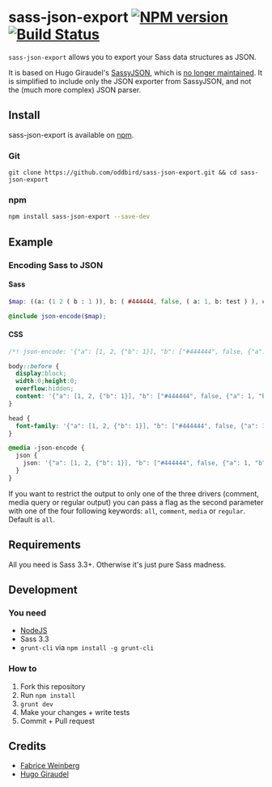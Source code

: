 # sass-json-export [![NPM version](https://badge.fury.io/js/sass-json-export.png)](http://badge.fury.io/js/sass-json-export) [![Build Status](https://travis-ci.org/oddbird/sass-json-export.png?branch=master)](https://travis-ci.org/oddbird/sass-json-export)

`sass-json-export` allows you to export your Sass data structures as JSON.

It is based on Hugo Giraudel's
[SassyJSON](https://github.com/HugoGiraudel/SassyJSON), which is
[no longer maintained](https://github.com/HugoGiraudel/SassyJSON/issues/91). It
is simplified to include only the JSON exporter from SassyJSON, and not the
(much more complex) JSON parser.

## Install

sass-json-export is available on [npm](https://npmjs.org/).

### Git

``` git
git clone https://github.com/oddbird/sass-json-export.git && cd sass-json-export
```

### npm

``` bash
npm install sass-json-export --save-dev
```

## Example

### Encoding Sass to JSON

#### Sass

``` scss
$map: ((a: (1 2 ( b : 1 )), b: ( #444444, false, ( a: 1, b: test ) ), c: (2 3 4 string)));

@include json-encode($map);
```

#### CSS

``` css
/*! json-encode: '{"a": [1, 2, {"b": 1}], "b": ["#444444", false, {"a": 1, "b": "test"}], "c": [2, 3, 4, "string"]}' */

body::before {
  display:block;
  width:0;height:0;
  overflow:hidden;
  content: '{"a": [1, 2, {"b": 1}], "b": ["#444444", false, {"a": 1, "b": "test"}], "c": [2, 3, 4, "string"]}';
}

head {
  font-family: '{"a": [1, 2, {"b": 1}], "b": ["#444444", false, {"a": 1, "b": "test"}], "c": [2, 3, 4, "string"]}';
}

@media -json-encode {
  json {
    json: '{"a": [1, 2, {"b": 1}], "b": ["#444444", false, {"a": 1, "b": "test"}], "c": [2, 3, 4, "string"]}';
  }
}
```

If you want to restrict the output to only one of the three drivers (comment,
media query or regular output) you can pass a flag as the second parameter with
one of the four following keywords: `all`, `comment`, `media` or
`regular`. Default is `all`.

## Requirements

All you need is Sass 3.3+. Otherwise it's just pure Sass madness.

## Development

### You need

  * [NodeJS](http://nodejs.org)
  * Sass 3.3
  * `grunt-cli` via `npm install -g grunt-cli`

### How to

  1. Fork this repository
  2. Run `npm install`
  3. `grunt dev`
  4. Make your changes + write tests
  5. Commit + Pull request

## Credits

* [Fabrice Weinberg](http://twitter.com/fweinb)
* [Hugo Giraudel](http://twitter.com/hugogiraudel)
